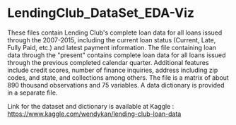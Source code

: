 # LendingClub_DataSet_EDA-Viz

These files contain Lending Club's complete loan data for all loans issued through the 2007-2015, including the current loan status (Current, Late, Fully Paid, etc.) and latest payment information. The file containing loan data through the "present" contains complete loan data for all loans issued through the previous completed calendar quarter. Additional features include credit scores, number of finance inquiries, address including zip codes, and state, and collections among others. The file is a matrix of about 890 thousand observations and 75 variables. A data dictionary is provided in a separate file.

Link for the dataset and dictionary is available at Kaggle : https://www.kaggle.com/wendykan/lending-club-loan-data
